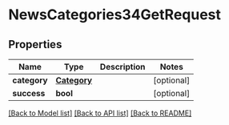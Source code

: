 # NewsCategories34GetRequest

## Properties
Name | Type | Description | Notes
------------ | ------------- | ------------- | -------------
**category** | [**Category**](Category.md) |  | [optional] 
**success** | **bool** |  | [optional] 

[[Back to Model list]](../README.md#documentation-for-models) [[Back to API list]](../README.md#documentation-for-api-endpoints) [[Back to README]](../README.md)

